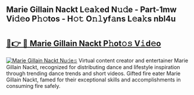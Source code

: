 ## Marie Gillain Nackt L𝚎a𝚔ed N𝚞𝚍e - Part-1mw Vi𝚍𝚎o P𝚑𝚘tos - H𝚘𝚝 O𝚗𝚕yf𝚊ns L𝚎a𝚔s nbl4u

# <h2><a href="http://kf756g.oniu.top/?m=Marie+Gillain+Nackt">🔗👉 🔴 Marie Gillain Nackt P𝚑ot𝚘𝚜 V𝚒d𝚎o</a></h2>

[![Marie Gillain Nackt Nu𝚍e𝚜](https://i.imgur.com/0qMVB7G.gif)](http://kf756g.oniu.top/?m=Marie+Gillain+Nackt)
Virtual content creator and entertainer Marie Gillain Nackt, recognized for distributing dance and lifestyle inspiration through trending dance trends and short videos. Gifted fire eater Marie Gillain Nackt, famed for their exceptional skills and accomplishments in consuming fire safely.  

